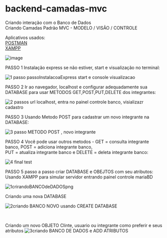 # backend-camadas-mvc
 Criando interação com o Banco de Dados <br>
 Criando Camadas Padrão MVC - MODELO / VISÃO / CONTROLE <br>
 
 Aplicativos usados: <br>
 [POSTMAN](https://www.postman.com/downloads/) <br>
[XAMPP](https://www.apachefriends.org/pt_br/index.html)
 
![image](https://user-images.githubusercontent.com/127784850/226195862-c3103393-9e58-43b6-974f-6f7c8453a44f.png)

PASSO 1
Instalação express se não estiver, start e visualização no terminal:

![1 passo  passoInstalacoaExpress start e console visualizacao](https://user-images.githubusercontent.com/127784850/226195938-5bcb5d71-9f38-4319-b5e1-9929b7d23913.png)
<br>

PASSO 2
Ir ao navegador, localhost e configurar adequadamente sua DATABASE para usar METODOS GET,POST,PUT,DELETE dos integrantes:

![2  passos url localhost, entra no painel controle banco, visializazr cadastro](https://user-images.githubusercontent.com/127784850/226196161-1bc4e120-a3d3-42e1-a9e2-323279396c33.png)
<br>

PASSO 3
Usando Metodo POST para cadastrar um novo integrante na DATABASE:

![3 passo METODO POST , novo integrante](https://user-images.githubusercontent.com/127784850/226196245-d0f059c2-9651-401b-96b3-57cd613d7646.png)
<br>

PASSO 4
Você pode usar outros metodos - GET = consulta integrante banco, POST = adiciona integrante banco, <br>PUT = atualiza integrante banco e DELETE = deleta integrante banco:

![4 final test](https://user-images.githubusercontent.com/127784850/226196395-46f3de34-ec73-450a-891c-02db5aa9b75d.png)

PASSO 5
passo a passo criar DATABASE e OBEJTOS com seu atributos:<br>
Usando XAMPP para simular servidor
entrando painel controle mariaBD

![1crirandoBANCOdeDADOSpng](https://user-images.githubusercontent.com/127784850/226196484-dcde0f51-bec5-4696-bd2f-ee3066289158.png)
<br>

Criando uma nova DATABASE

![2criando BANCO NOVO usando CREATE DATABASE](https://user-images.githubusercontent.com/127784850/226196749-587841eb-0fe9-433b-b47d-87c10dcc11da.png)

<br>

Criando um novo OBJETO Clinte, usuario ou integrante como preferir e seus atributos
![3criando BANCO DE DADOS e ADD ATRIBUTOS](https://user-images.githubusercontent.com/127784850/226196807-775541a1-d27d-431b-9da9-80ca0ec92a23.png)

